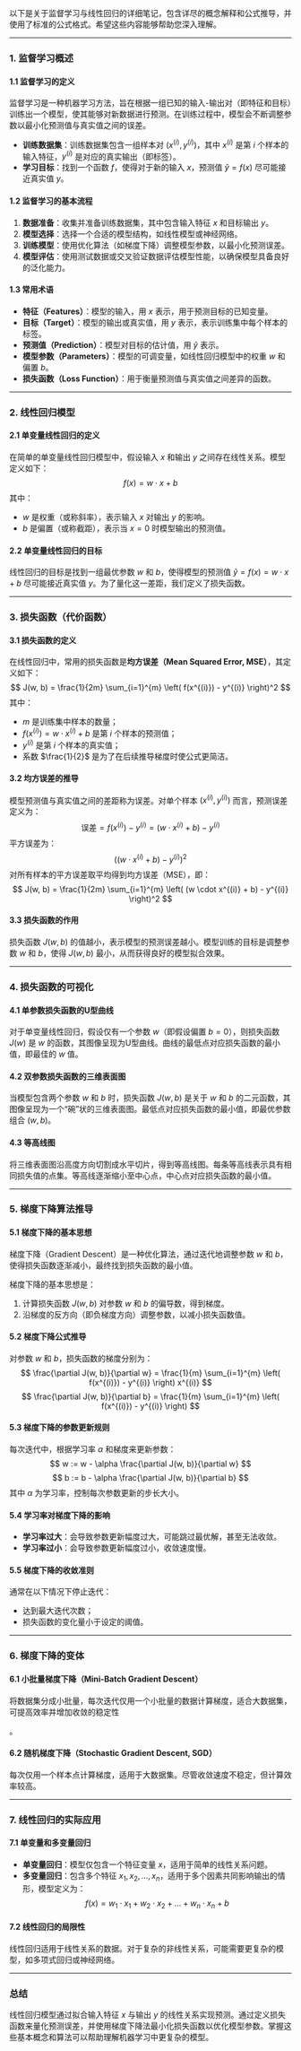 以下是关于监督学习与线性回归的详细笔记，包含详尽的概念解释和公式推导，并使用了标准的公式格式。希望这些内容能够帮助您深入理解。

---

### 1. 监督学习概述

#### 1.1 监督学习的定义
监督学习是一种机器学习方法，旨在根据一组已知的输入-输出对（即特征和目标）训练出一个模型，使其能够对新数据进行预测。在训练过程中，模型会不断调整参数以最小化预测值与真实值之间的误差。

- **训练数据集**：训练数据集包含一组样本对 $(x^{(i)}, y^{(i)})$，其中 $x^{(i)}$ 是第 $i$ 个样本的输入特征，$y^{(i)}$ 是对应的真实输出（即标签）。
- **学习目标**：找到一个函数 $f$，使得对于新的输入 $x$，预测值 $\hat{y} = f(x)$ 尽可能接近真实值 $y$。

#### 1.2 监督学习的基本流程
1. **数据准备**：收集并准备训练数据集，其中包含输入特征 $x$ 和目标输出 $y$。
2. **模型选择**：选择一个合适的模型结构，如线性模型或神经网络。
3. **训练模型**：使用优化算法（如梯度下降）调整模型参数，以最小化预测误差。
4. **模型评估**：使用测试数据或交叉验证数据评估模型性能，以确保模型具备良好的泛化能力。

#### 1.3 常用术语
- **特征（Features）**：模型的输入，用 $x$ 表示，用于预测目标的已知变量。
- **目标（Target）**：模型的输出或真实值，用 $y$ 表示，表示训练集中每个样本的标签。
- **预测值（Prediction）**：模型对目标的估计值，用 $\hat{y}$ 表示。
- **模型参数（Parameters）**：模型的可调变量，如线性回归模型中的权重 $w$ 和偏置 $b$。
- **损失函数（Loss Function）**：用于衡量预测值与真实值之间差异的函数。

---

### 2. 线性回归模型

#### 2.1 单变量线性回归的定义
在简单的单变量线性回归模型中，假设输入 $x$ 和输出 $y$ 之间存在线性关系。模型定义如下：
$$
f(x) = w \cdot x + b
$$
其中：
- $w$ 是权重（或称斜率），表示输入 $x$ 对输出 $y$ 的影响。
- $b$ 是偏置（或称截距），表示当 $x=0$ 时模型输出的预测值。

#### 2.2 单变量线性回归的目标
线性回归的目标是找到一组最优参数 $w$ 和 $b$，使得模型的预测值 $\hat{y} = f(x) = w \cdot x + b$ 尽可能接近真实值 $y$。为了量化这一差距，我们定义了损失函数。

---

### 3. 损失函数（代价函数）

#### 3.1 损失函数的定义
在线性回归中，常用的损失函数是**均方误差（Mean Squared Error, MSE）**，其定义如下：
$$
J(w, b) = \frac{1}{2m} \sum_{i=1}^{m} \left( f(x^{(i)}) - y^{(i)} \right)^2
$$
其中：
- $m$ 是训练集中样本的数量；
- $f(x^{(i)}) = w \cdot x^{(i)} + b$ 是第 $i$ 个样本的预测值；
- $y^{(i)}$ 是第 $i$ 个样本的真实值；
- 系数 $\frac{1}{2}$ 是为了在后续推导梯度时使公式更简洁。

#### 3.2 均方误差的推导
模型预测值与真实值之间的差距称为误差。对单个样本 $(x^{(i)}, y^{(i)})$ 而言，预测误差定义为：
$$
\text{误差} = f(x^{(i)}) - y^{(i)} = (w \cdot x^{(i)} + b) - y^{(i)}
$$
平方误差为：
$$
\left( (w \cdot x^{(i)} + b) - y^{(i)} \right)^2
$$
对所有样本的平方误差取平均得到均方误差（MSE），即：
$$
J(w, b) = \frac{1}{2m} \sum_{i=1}^{m} \left( (w \cdot x^{(i)} + b) - y^{(i)} \right)^2
$$

#### 3.3 损失函数的作用
损失函数 $J(w, b)$ 的值越小，表示模型的预测误差越小。模型训练的目标是调整参数 $w$ 和 $b$，使得 $J(w, b)$ 最小，从而获得良好的模型拟合效果。

---

### 4. 损失函数的可视化

#### 4.1 单参数损失函数的U型曲线
对于单变量线性回归，假设仅有一个参数 $w$（即假设偏置 $b=0$），则损失函数 $J(w)$ 是 $w$ 的函数，其图像呈现为U型曲线。曲线的最低点对应损失函数的最小值，即最佳的 $w$ 值。

#### 4.2 双参数损失函数的三维表面图
当模型包含两个参数 $w$ 和 $b$ 时，损失函数 $J(w, b)$ 是关于 $w$ 和 $b$ 的二元函数，其图像呈现为一个“碗”状的三维表面图。最低点对应损失函数的最小值，即最优参数组合 $(w, b)$。

#### 4.3 等高线图
将三维表面图沿高度方向切割成水平切片，得到等高线图。每条等高线表示具有相同损失值的点集。等高线逐渐缩小至中心点，中心点对应损失函数的最小值。

---

### 5. 梯度下降算法推导

#### 5.1 梯度下降的基本思想
梯度下降（Gradient Descent）是一种优化算法，通过迭代地调整参数 $w$ 和 $b$，使得损失函数逐渐减小，最终找到损失函数的最小值。

梯度下降的基本思想是：
1. 计算损失函数 $J(w, b)$ 对参数 $w$ 和 $b$ 的偏导数，得到梯度。
2. 沿梯度的反方向（即负梯度方向）调整参数，以减小损失函数值。

#### 5.2 梯度下降公式推导
对参数 $w$ 和 $b$，损失函数的梯度分别为：
$$
\frac{\partial J(w, b)}{\partial w} = \frac{1}{m} \sum_{i=1}^{m} \left( f(x^{(i)}) - y^{(i)} \right) x^{(i)}
$$
$$
\frac{\partial J(w, b)}{\partial b} = \frac{1}{m} \sum_{i=1}^{m} \left( f(x^{(i)}) - y^{(i)} \right)
$$

#### 5.3 梯度下降的参数更新规则
每次迭代中，根据学习率 $\alpha$ 和梯度来更新参数：
$$
w := w - \alpha \frac{\partial J(w, b)}{\partial w}
$$
$$
b := b - \alpha \frac{\partial J(w, b)}{\partial b}
$$
其中 $\alpha$ 为学习率，控制每次参数更新的步长大小。

#### 5.4 学习率对梯度下降的影响
- **学习率过大**：会导致参数更新幅度过大，可能跳过最优解，甚至无法收敛。
- **学习率过小**：会导致参数更新幅度过小，收敛速度慢。

#### 5.5 梯度下降的收敛准则
通常在以下情况下停止迭代：
- 达到最大迭代次数；
- 损失函数的变化量小于设定的阈值。

---

### 6. 梯度下降的变体

#### 6.1 小批量梯度下降（Mini-Batch Gradient Descent）
将数据集分成小批量，每次迭代仅用一个小批量的数据计算梯度，适合大数据集，可提高效率并增加收敛的稳定性

。

#### 6.2 随机梯度下降（Stochastic Gradient Descent, SGD）
每次仅用一个样本点计算梯度，适用于大数据集。尽管收敛速度不稳定，但计算效率较高。

---

### 7. 线性回归的实际应用

#### 7.1 单变量和多变量回归
- **单变量回归**：模型仅包含一个特征变量 $x$，适用于简单的线性关系问题。
- **多变量回归**：包含多个特征 $x_1, x_2, \dots, x_n$，适用于多个因素共同影响输出的情形，模型定义为：
$$
f(x) = w_1 \cdot x_1 + w_2 \cdot x_2 + \dots + w_n \cdot x_n + b
$$

#### 7.2 线性回归的局限性
线性回归适用于线性关系的数据。对于复杂的非线性关系，可能需要更复杂的模型，如多项式回归或神经网络。

---

### 总结
线性回归模型通过拟合输入特征 $x$ 与输出 $y$ 的线性关系实现预测。通过定义损失函数来量化预测误差，并使用梯度下降法最小化损失函数以优化模型参数。掌握这些基本概念和算法可以帮助理解机器学习中更复杂的模型。
